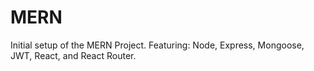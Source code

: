 # MERN

Initial setup of the MERN Project.  Featuring: Node, Express, Mongoose, JWT, React, and React Router.




